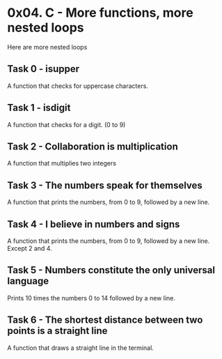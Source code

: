 # 0x04. C - More functions, more nested loops
Here are more nested loops

## Task 0 - isupper
A function that checks for uppercase characters.

## Task 1 - isdigit
A function that checks for a digit. (0 to 9)

## Task 2 - Collaboration is multiplication
A function that multiplies two integers

## Task 3 - The numbers speak for themselves
A function that prints the numbers, from 0 to 9, followed by a new line.

## Task 4 - I believe in numbers and signs
A function that prints the numbers, from 0 to 9, followed by a new line. Except 2 and 4.

## Task 5 - Numbers constitute the only universal language
Prints 10 times the numbers 0 to 14 followed by a new line.

## Task 6 - The shortest distance between two points is a straight line
A function that draws a straight line in the terminal.

